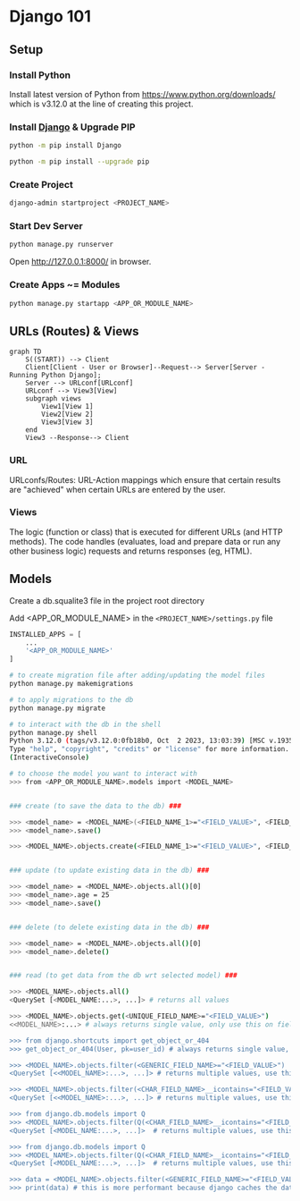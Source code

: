 # Django 101

## Setup

### Install Python

Install latest version of Python from https://www.python.org/downloads/ which is v3.12.0 at the line of creating this project.

### Install [Django](https://docs.djangoproject.com/en/4.2/) & Upgrade PIP

```bash
python -m pip install Django

python -m pip install --upgrade pip
```

### Create Project

```bash
django-admin startproject <PROJECT_NAME>
```

### Start Dev Server

```bash
python manage.py runserver
```

Open http://127.0.0.1:8000/ in browser.

### Create Apps ~= Modules

```bash
python manage.py startapp <APP_OR_MODULE_NAME>
```

## URLs (Routes) & Views

```mermaid
graph TD
    S((START)) --> Client
    Client[Client - User or Browser]--Request--> Server[Server - Running Python Django];
    Server --> URLconf[URLconf]
    URLconf --> View3[View]
    subgraph views
        View1[View 1]
        View2[View 2]
        View3[View 3]
    end
    View3 --Response--> Client
```

### URL

URLconfs/Routes: URL-Action mappings which ensure that certain results are "achieved" when certain URLs are entered by the user.

### Views

The logic (function or class) that is executed for different URLs (and HTTP methods). The code handles (evaluates, load and prepare data or run any other business logic) requests and returns responses (eg, HTML).

## Models

Create a db.squalite3 file in the project root directory

Add <APP_OR_MODULE_NAME> in the `<PROJECT_NAME>/settings.py` file

```python
INSTALLED_APPS = [
    ...
    '<APP_OR_MODULE_NAME>'
]
```

```bash
# to create migration file after adding/updating the model files
python manage.py makemigrations

# to apply migrations to the db
python manage.py migrate

# to interact with the db in the shell
python manage.py shell
Python 3.12.0 (tags/v3.12.0:0fb18b0, Oct  2 2023, 13:03:39) [MSC v.1935 64 bit (AMD64)] on win32
Type "help", "copyright", "credits" or "license" for more information.
(InteractiveConsole)

# to choose the model you want to interact with
>>> from <APP_OR_MODULE_NAME>.models import <MODEL_NAME>


### create (to save the data to the db) ###

>>> <model_name> = <MODEL_NAME>(<FIELD_NAME_1>="<FIELD_VALUE>", <FIELD_NAME_2>="<FIELD_VALUE>")
>>> <model_name>.save()

>>> <MODEL_NAME>.objects.create(<FIELD_NAME_1>="<FIELD_VALUE>", <FIELD_NAME_2>="<FIELD_VALUE>")


### update (to update existing data in the db) ###

>>> <model_name> = <MODEL_NAME>.objects.all()[0]
>>> <model_name>.age = 25
>>> <model_name>.save()


### delete (to delete existing data in the db) ###

>>> <model_name> = <MODEL_NAME>.objects.all()[0]
>>> <model_name>.delete()


### read (to get data from the db wrt selected model) ###

>>> <MODEL_NAME>.objects.all()
<QuerySet [<MODEL_NAME:...>, ...]> # returns all values

>>> <MODEL_NAME>.objects.get(<UNIQUE_FIELD_NAME>="<FIELD_VALUE>")
<<MODEL_NAME>:...> # always returns single value, only use this on fields that will return single value or else it will throw error. The condition should only match a singel item in the table

>>> from django.shortcuts import get_object_or_404
>>> get_object_or_404(User, pk=user_id) # always returns single value, only use this on fields that will return single value or else it will throw error. The will check using the primary key and if it cant find the data will reurn the 404.html error page from the root template folder

>>> <MODEL_NAME>.objects.filter(<GENERIC_FIELD_NAME>="<FIELD_VALUE>")
<QuerySet [<<MODEL_NAME>:...>, ...]> # returns multiple values, use this on fields that can return multiple values

>>> <MODEL_NAME>.objects.filter(<CHAR_FIELD_NAME>__icontains="<FIELD_VALUE>", <GENERIC_FIELD_NAME>="<FIELD_VALUE>", ...)
<QuerySet [<<MODEL_NAME>:...>, ...]> # returns multiple values, use this on fields that can return multiple values, filters are AND type.

>>> from django.db.models import Q
>>> <MODEL_NAME>.objects.filter(Q(<CHAR_FIELD_NAME>__icontains="<FIELD_VALUE>") | Q(<INTEGER_FIELD_NAME>__lt="<FIELD_VALUE>") | ...)
<QuerySet [<MODEL_NAME:...>, ...]>  # returns multiple values, use this on fields that can return multiple values, filters are OR type.

>>> from django.db.models import Q
>>> <MODEL_NAME>.objects.filter(Q(<CHAR_FIELD_NAME>__icontains="<FIELD_VALUE>") | Q(<INTEGER_FIELD_NAME>__lt="<FIELD_VALUE>"), Q(<GENERIC_FIELD_NAME>="<FIELD_VALUE>"))
<QuerySet [<MODEL_NAME:...>, ...]>  # returns multiple values, use this on fields that can return multiple values, filters are OR and AND type.  `|` is OR, `,` is AND. AND filter can be used with OR without wrapping it in Q() but it has to come at the end or else it will throw error.

>>> data = <MODEL_NAME>.objects.filter(<GENERIC_FIELD_NAME>="<FIELD_VALUE>")
>>> print(data) # this is more performant because django caches the data and if this is printed muktiple times it only hits the db once unless the db data has changed, which is not the case if we directly do `print(<MODEL_NAME>.objects.filter(<GENERIC_FIELD_NAME>="<FIELD_VALUE>"))`

```
